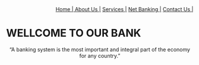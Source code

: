 <html>
<head>
  <div align="right"><a href='Home.html'>Home |
    <a href='Aboutas.html'>About Us |</a>
    <a href='Services.html'>Services |</a>
    <a href='Netbanking.html'>Net Banking |</a>
    <a href='Contactus.html'>Contact Us |</a>
    </div>
 
</head>
<body>
<h1 align="left">WELLCOME TO OUR BANK</h1>
<p align ="center">“A banking system is the most important and integral part of the economy for any country.”</p>
</body>
</html>

